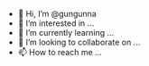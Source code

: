 - 👋 Hi, I’m @gungunna
- 👀 I’m interested in ...
- 🌱 I’m currently learning ...
- 💞️ I’m looking to collaborate on ...
- 📫 How to reach me ...

<!---
gungunna/gungunna is a ✨ special ✨ repository because its `README.md` (this file) appears on your GitHub profile.
You can click the Preview link to take a look at your changes.
--->
